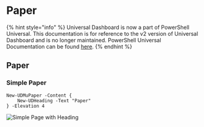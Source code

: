 # Paper

{% hint style="info" %}
Universal Dashboard is now a part of PowerShell Universal. This documentation is for reference to the v2 version of Universal Dashboard and is no longer maintained. PowerShell Universal Documentation can be found [here](https://docs.ironmansoftware.com).
{% endhint %}

## Paper

### Simple Paper

```text
New-UDMuPaper -Content {
    New-UDHeading -Text "Paper"
} -Elevation 4
```

![Simple Page with Heading](../../.gitbook/assets/image%20%2862%29%20%281%29.png)

